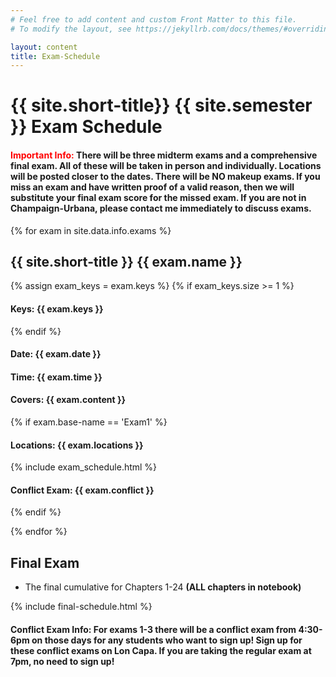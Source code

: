 ```yaml
---
# Feel free to add content and custom Front Matter to this file.
# To modify the layout, see https://jekyllrb.com/docs/themes/#overriding-theme-defaults

layout: content
title: Exam-Schedule
---
```




<h1>{{ site.short-title}} {{ site.semester }} Exam Schedule</h1>
<h4><b style="color:red;">Important Info:</b> There will be three midterm exams and a comprehensive final exam. All of these will be taken in person and individually. Locations will be posted closer to the dates.  There will be NO makeup exams. If you miss an exam and have written proof of a valid reason, then we will substitute your final exam score for the missed exam.  If you are not in Champaign-Urbana, please contact me immediately to discuss exams.
</h4>

{% for exam in site.data.info.exams %}
<h2>{{ site.short-title }} {{ exam.name }}</h2>
{% assign exam_keys = exam.keys %}
{% if exam_keys.size >= 1 %}
<h4><b>Keys:</b> {{ exam.keys }}</h4>
{% endif %}
<h4><b>Date:</b> {{ exam.date }}</h4>
<h4><b>Time: </b>{{ exam.time }}</h4>
<h4><b>Covers: </b>{{ exam.content }}</h4>

{% if exam.base-name == 'Exam1' %}
<h4><b>Locations: </b> {{ exam.locations }}</h4>
{% include exam_schedule.html %}
<h4><b>Conflict Exam: {{ exam.conflict }}</b></h4>
{% endif %}

{% endfor %}

<h2>Final Exam</h2>
<ul>
<!-- <li>
 I use the final exam time assigned to our class by the university.<br>
</li>
<li>
See <b><a href="{{ site.data.info.uiucfinals }}" target="\_blank">Official University Final Exams Schedules and Policies</a></b>.<br>
</li> -->
<li>
The final cumulative for Chapters 1-24 <b>(ALL chapters in notebook)</b><br>
</li>
</ul>

{% include final-schedule.html %}

<h4><b>Conflict Exam Info:</b> For exams 1-3 there will be a conflict exam from 4:30-6pm on those days for any students who want to sign up! Sign up for these conflict exams on Lon Capa. If you are taking the regular exam at 7pm, no need to sign up!</h4>